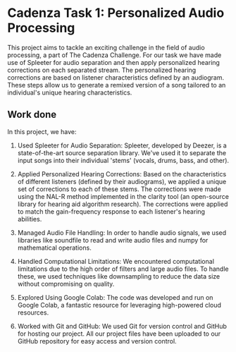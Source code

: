 <h1>Cadenza Task 1: Personalized Audio Processing</h1>

This project aims to tackle an exciting challenge in the field of audio processing, a part of The Cadenza Challenge. For our task we have made use of Spleeter for audio separation and then apply personalized hearing corrections on each separated stream. The personalized hearing corrections are based on listener characteristics defined by an audiogram. These steps allow us to generate a remixed version of a song tailored to an individual's unique hearing characteristics.

<h2>Work done</h2>

In this project, we have:

1. Used Spleeter for Audio Separation: Spleeter, developed by Deezer, is a state-of-the-art source separation library. We've used it to separate the input songs into their individual 'stems' (vocals, drums, bass, and other).

2. Applied Personalized Hearing Corrections: Based on the characteristics of different listeners (defined by their audiograms), we applied a unique set of corrections to each of these stems. The corrections were made using the NAL-R method implemented in the clarity tool (an open-source library for hearing aid algorithm research). The corrections were applied to match the gain-frequency response to each listener's hearing abilities.

3. Managed Audio File Handling: In order to handle audio signals, we used libraries like soundfile to read and write audio files and numpy for mathematical operations.

4. Handled Computational Limitations: We encountered computational limitations due to the high order of filters and large audio files. To handle these, we used techniques like downsampling to reduce the data size without compromising on quality.

5. Explored Using Google Colab: The code was developed and run on Google Colab, a fantastic resource for leveraging high-powered cloud resources.

6. Worked with Git and GitHub: We used Git for version control and GitHub for hosting our project. All our project files have been uploaded to our GitHub repository for easy access and version control.
